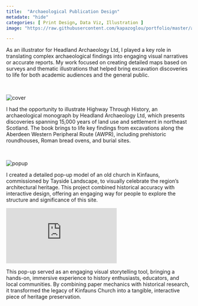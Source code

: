 ```yaml
---
title:  "Archaeological Publication Design"
metadate: "hide"
categories: [ Print Design, Data Viz, Illustration ]
image: "https://raw.githubusercontent.com/kapazoglou/portfolio/master/assets/images/item/kinfauns.jpg"

---
```


As an illustrator for Headland Archaeology Ltd, I played a key role in translating complex archaeological findings into engaging visual narratives or accurate reports. My work focused on creating detailed maps based on surveys and thematic illustrations that helped bring excavation discoveries to life for both academic audiences and the general public.

<br>

![cover](https://raw.githubusercontent.com/kapazoglou/portfolio/master/assets/images/item/awnr.png)

I had the opportunity to illustrate Highway Through History, an archaeological monograph by Headland Archaeology Ltd, which presents discoveries spanning 15,000 years of land use and settlement in northeast Scotland. The book brings to life key findings from excavations along the Aberdeen Western Peripheral Route (AWPR), including prehistoric roundhouses, Roman bread ovens, and burial sites.

<br>

![popup](https://raw.githubusercontent.com/kapazoglou/portfolio/master/assets/images/item/popup_test.jpg)

I created a detailed pop-up model of an old church in Kinfauns, commissioned by Tayside Landscape, to visually celebrate the region’s architectural heritage. This project combined historical accuracy with interactive design, offering an engaging way for people to explore the structure and significance of this site.

<iframe title="Kinfauns Old Parish Church" frameborder="0" allowfullscreen mozallowfullscreen="true" webkitallowfullscreen="true" allow="autoplay; fullscreen; xr-spatial-tracking" xr-spatial-tracking execution-while-out-of-viewport execution-while-not-rendered web-share src="https://sketchfab.com/models/83264dc11daf48be97c4bbc974e47b96/embed?autostart=1&transparent=1"> </iframe>

This pop-up served as an engaging visual storytelling tool, bringing a hands-on, immersive experience to history enthusiasts, educators, and local communities. By combining paper mechanics with historical research, it transformed the legacy of Kinfauns Church into a tangible, interactive piece of heritage preservation.